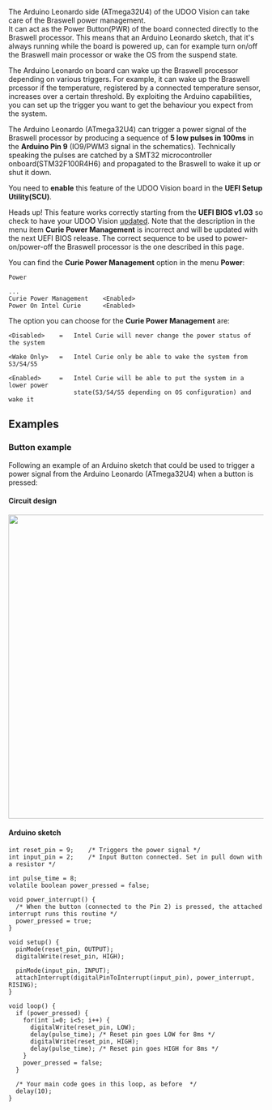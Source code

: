 The Arduino Leonardo side (ATmega32U4) of the UDOO Vision can take care of the Braswell power management.  
It can act as the Power Button(PWR) of the board connected directly to the Braswell processor. This means that an Arduino Leonardo sketch, that it's always running while the board is powered up, can for example turn on/off the Braswell main processor or wake the OS from the suspend state.

The Arduino Leonardo on board can wake up the Braswell processor depending on various triggers. For example, it can wake up the Braswell prcessor if the temperature, registered by a connected temperature sensor, increases over a certain threshold. By exploiting the Arduino capabilities, you can set up the trigger you want to get the behaviour you expect from the system.

The Arduino Leonardo (ATmega32U4) can trigger a power signal of the Braswell processor by producing a sequence of **5 low pulses in 100ms** in the **Arduino Pin 9** (IO9/PWM3 signal in the schematics). Technically speaking the pulses are catched by a SMT32 microcontroller onboard(STM32F100R4H6) and propagated to the Braswell to wake it up or shut it down.

You need to **enable** this feature of the UDOO Vision board in the **UEFI Setup Utility(SCU)**.  

<span class="label label-warning">Heads up!</span> This feature works correctly starting from the **UEFI BIOS v1.03** so check to have your UDOO Vision [updated](!/Advanced_Topics/UEFI_update). Note that the description in the menu item **Curie Power Management** is incorrect and will be updated with the next UEFI BIOS release. The correct sequence to be used to power-on/power-off the Braswell processor is the one described in this page.

You can find the **Curie Power Management** option in the menu **Power**:

    Power

    ...
    Curie Power Management    <Enabled>
    Power On Intel Curie      <Enabled>


The option you can choose for the **Curie Power Management** are:

    <Disabled>    =   Intel Curie will never change the power status of the system

    <Wake Only>   =   Intel Curie only be able to wake the system from S3/S4/S5

    <Enabled>     =   Intel Curie will be able to put the system in a lower power
                      state(S3/S4/S5 depending on OS configuration) and wake it

## Examples

### Button example

Following an example of an Arduino sketch that could be used to trigger a power signal from the Arduino Leonardo (ATmega32U4) when a button is pressed:

#### Circuit design

<a href="../img/x86_power_mng_circuit.png" target="_blank"><img style="width:600px; " src="../img/x86_power_mng_circuit.png"></a>

#### Arduino sketch

```
int reset_pin = 9;    /* Triggers the power signal */
int input_pin = 2;    /* Input Button connected. Set in pull down with a resistor */

int pulse_time = 8;
volatile boolean power_pressed = false;

void power_interrupt() {
  /* When the button (connected to the Pin 2) is pressed, the attached interrupt runs this routine */
  power_pressed = true;
}

void setup() {
  pinMode(reset_pin, OUTPUT);
  digitalWrite(reset_pin, HIGH);

  pinMode(input_pin, INPUT);
  attachInterrupt(digitalPinToInterrupt(input_pin), power_interrupt, RISING);
}

void loop() {
  if (power_pressed) {
    for(int i=0; i<5; i++) {
      digitalWrite(reset_pin, LOW);
      delay(pulse_time); /* Reset pin goes LOW for 8ms */
      digitalWrite(reset_pin, HIGH);
      delay(pulse_time); /* Reset pin goes HIGH for 8ms */
    }
    power_pressed = false;
  }

  /* Your main code goes in this loop, as before  */
  delay(10);
}
```
